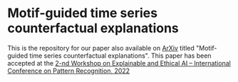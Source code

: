 # Motif-guided time series counterfactual explanations
This is the repository for our paper also available on [ArXiv](https://arxiv.org/pdf/2211.04411.pdf)
 titled "Motif-guided time series counterfactual explanations". This paper has been accepted at the [2-nd Workshop on Explainable and Ethical AI – International Conference on Pattern Recognition, 2022](https://xaie-icpr.labri.fr/#Paper_submission)



